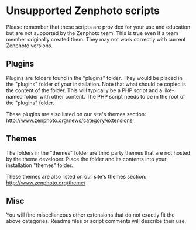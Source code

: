 Unsupported Zenphoto scripts
===========

Please remember that these scripts are provided for your use and education but are not supported by the Zenphoto team. This is true even if a team member originally created them. They may not work correctly with current Zenphoto versions.

Plugins
-------

Plugins are folders found in the "plugins" folder. They would be placed in the "plugins" folder of your installation. Note that what should be copied is the content of the folder. This will typically be a PHP script and a like-named folder with other content. The PHP script needs to be in the root of the "plugins" folder.

These plugins are also listed on our site's themes section:
http://www.zenphoto.org/news/category/extensions

Themes
------

The folders in the "themes" folder are third party themes that are not hosted by the theme developer. Place the folder and its contents into your installation "themes" folder.

These themes are also listed on our site's themes section:
http://www.zenphoto.org/theme/

Misc
------

You will find miscellaneous other extensions that do not exactly fit the above categories. Readme files or script comments will describe their use.